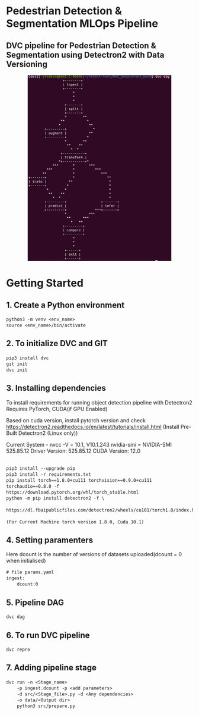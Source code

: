# Pedestrian Detection & Segmentation MLOps Pipeline

## DVC pipeline for Pedestrian Detection & Segmentation using Detectron2 with Data Versioning

<p align="center">
    <img src="screenshots/detectron2_dvc_dag.png" alt="Pipeline screenshot" title="DVC Pipeline" height="500">
</p>


# Getting Started
## 1. Create a Python environment
```shell
python3 -m venv <env_name>
source <env_name>/bin/activate
```

## 2. To initialize DVC and GIT
```shell
pip3 install dvc
git init
dvc init
```

## 3. Installing dependencies
To install requirements for running object detection pipeline with Detectron2
Requires PyTorch, CUDA(if GPU Enabled)

Based on cuda version, install pytorch version and check
https://detectron2.readthedocs.io/en/latest/tutorials/install.html
(Install Pre-Built Detectron2 (Linux only))

Current System - 
nvcc -V = 10.1, V10.1.243
nvidia-smi = NVIDIA-SMI 525.85.12    Driver Version: 525.85.12    CUDA Version: 12.0   

```shell

pip3 install --upgrade pip
pip3 install -r requirements.txt
pip install torch==1.8.0+cu111 torchvision==0.9.0+cu111 torchaudio==0.8.0 -f https://download.pytorch.org/whl/torch_stable.html
python -m pip install detectron2 -f \
  https://dl.fbaipublicfiles.com/detectron2/wheels/cu101/torch1.8/index.html

(For Current Machine torch version 1.8.0, Cuda 10.1)

````

## 4. Setting paramenters
Here dcount is the number of versions of datasets uploaded(dcount = 0 when initialised)
```
# file params.yaml
ingest:
    dcount:0
```

## 5. Pipeline DAG
```shell
dvc dag
```

## 6. To run DVC pipeline
```shell
dvc repro
```

## 7. Adding pipeline stage

```shell
dvc run -n <Stage_name> 
    -p ingest.dcount -p <add parameters> 
    -d src/<Stage_file>.py -d <Any dependencies>
    -o data/<Output dir> 
    python3 src/prepare.py
```